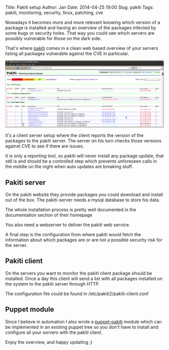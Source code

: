 Title:       Pakiti setup
Author:      Jan
Date: 	     2014-04-25 19:00
Slug:	     pakiti
Tags:	     pakiti, monitoring, security, linux, patching, cve

Nowadays it becomes more and more relevant knowing which version of a package is installed and having an overview of the packages infected by some bugs or security holes. That way you could see which servers are possibly vulnerable for those on the dark side.

That's where [pakiti](http://pakiti.sourceforge.net) comes in a clean web based overview of your servers listing all packages vulnerable against the CVE in particular.

![pakiti2]( ../../images/pakiti/pakiti2.png)

It's a client server setup where the client reports the version of the packages to the pakiti server. The server on his turn checks those versions against CVE to see if there are issues.

It is only a reporting tool, so pakiti will never install any package update, that still is and should be a controlled step which prevents unforeseen calls in the middle on the night when auto updates are breaking stuff.

## Pakiti server

On the pakiti website they provide packages you could download and install out of the box. The pakiti-server needs a mysql database to store his data.

The whole installation process is pretty well documented in the documentation section of their homepage

You also need a webserver to deliver the pakiti web service.

A final step is the configuration from where pakiti would fetch the information about which packages are or are not a possible security risk for the server.

## Pakiti client

On the servers you want to monitor the pakiti client package should be installed. Once a day this client will send a list with all packages installed on the system to the pakiti server through HTTP.

The configuration file could be found in /etc/pakiti2/pakiti-client.conf

## Puppet module

Since I believe in automation I also wrote a [puppet-pakiti](https://github.com/visibilityspots/puppet-pakiti) module which can be implemented in an existing puppet tree so you don't have to install and configure all your servers with the pakiti client.

Enjoy the overview, and happy updating ;)
